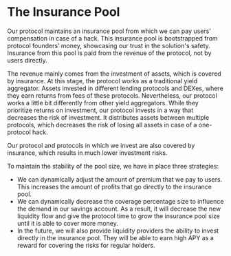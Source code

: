 # The Insurance Pool

Our protocol maintains an insurance pool from which we can pay users’ compensation in case of a hack. This insurance pool is bootstrapped from protocol founders’ money, showcasing our trust in the solution's safety. Insurance from this pool is paid from the revenue of the protocol, not by users directly.

The revenue mainly comes from the investment of assets, which is covered by insurance. At this stage, the protocol works as a traditional yield aggregator. Assets invested in different lending protocols and DEXes, where they earn returns from fees of these protocols. Nevertheless, our protocol works a little bit differently from other yield aggregators. While they prioritize returns on investment, our protocol invests in a way that decreases the risk of investment. It distributes assets between multiple protocols, which decreases the risk of losing all assets in case of a one-protocol hack.

Our protocol and protocols in which we invest are also covered by insurance, which results in much lower investment risks.

To maintain the stability of the pool size, we have in place three strategies:

* We can dynamically adjust the amount of premium that we pay to users. This increases the amount of profits that go directly to the insurance pool.
* We can dynamically decrease the coverage percentage size to influence the demand in our savings account. As a result, it will decrease the new liquidity flow and give the protocol time to grow the insurance pool size until it is able to cover more money.
* In the future, we will also provide liquidity providers the ability to invest directly in the insurance pool. They will be able to earn high APY as a reward for covering the risks for regular holders.
